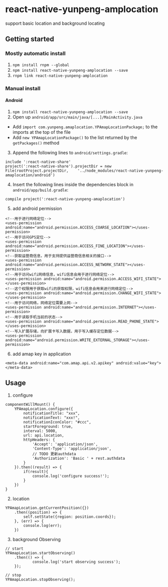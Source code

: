 # react-native-yunpeng-amplocation

support basic location and background locating 

## Getting started

### Mostly automatic install
1. `npm install rnpm --global`
2. `npm install react-native-yunpeng-amplocation --save`
3. `rnpm link react-native-yunpeng-amplocation`

### Manual install

#### Android

1. `npm install react-native-yunpeng-amplocation --save`
2. Open up `android/app/src/main/java/[...]/MainActivity.java`
  - Add `import com.yunpeng.amaplocation.YPAmapLocationPackage;` to the imports at the top of the file
  - Add `new YPAmapLocationPackage()` to the list returned by the `getPackages()` method
3. Append the following lines to `android/settings.gradle`:
  	
```
include ':react-native-share'
project(':react-native-share').projectDir = new File(rootProject.projectDir, 	'../node_modules/react-native-yunpeng-amaplocation/android')
```
  	
4. Insert the following lines inside the dependencies block in `android/app/build.gradle`:

```
compile project(':react-native-yunpeng-amaplocation')
```
    	
5. add android permission
			
```
<!--用于进行网络定位-->
<uses-permission android:name="android.permission.ACCESS_COARSE_LOCATION"></uses-permission>
<!--用于访问GPS定位-->
<uses-permission android:name="android.permission.ACCESS_FINE_LOCATION"></uses-permission>
<!--获取运营商信息，用于支持提供运营商信息相关的接口-->
<uses-permission android:name="android.permission.ACCESS_NETWORK_STATE"></uses-permission>
<!--用于访问wifi网络信息，wifi信息会用于进行网络定位-->
<uses-permission android:name="android.permission.ACCESS_WIFI_STATE"></uses-permission>
<!--这个权限用于获取wifi的获取权限，wifi信息会用来进行网络定位-->
<uses-permission android:name="android.permission.CHANGE_WIFI_STATE"></uses-permission>
<!--用于访问网络，网络定位需要上网-->
<uses-permission android:name="android.permission.INTERNET"></uses-permission>
<!--用于读取手机当前的状态-->
<uses-permission android:name="android.permission.READ_PHONE_STATE"></uses-permission>
<!--写入扩展存储，向扩展卡写入数据，用于写入缓存定位数据-->
<uses-permission android:name="android.permission.WRITE_EXTERNAL_STORAGE"></uses-permission>
```
			
6. add amap key in application
				
```
<meta-data android:name="com.amap.api.v2.apikey" android:value="key"></meta-data>
```

## Usage

1. configure

```
componentWillMount() {
    YPAmapLocation.configure({
        notificationTitle: "xxx",
        notificationText: "xxx!",
        notificationIconColor: "#ccc",
        startForeground: true,
        interval: 5000,
        url: api.location,
        httpHeaders: {
            'Accept': 'application/json',
            'Content-Type': 'application/json',
            // TODO 更新authdata
            'Authorization': 'Basic ' + rest.authdata
        }
    }).then((result) => {
        if(result){
            console.log('configure success!');
        }
    })
}
```

2. location
	
```
YPAmapLocation.getCurrentPosition({})
	.then((position) => {
	    self.setState({region: position.coords});
	}, (err) => {
	    console.log(err);
	})
```
	
3. background Observing
		
```
// start
YPAmapLocation.startObserving()
	.then(() => {
        	console.log('start observing success');
	});

// stop
YPAmapLocation.stopObserving();
```
